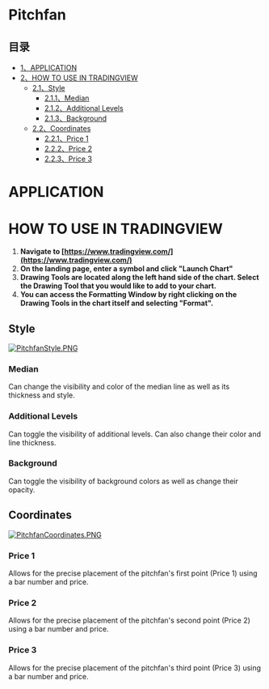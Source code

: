 # Pitchfan

## 目录

-   [1、APPLICATION](#APPLICATION)
-   [2、HOW TO USE IN TRADINGVIEW](#HOW_TO_USE_IN_TRADINGVIEW)
    -   [2.1、Style](#Style)
        -   [2.1.1、Median](#Median)
        -   [2.1.2、Additional Levels](#Additional_Levels)
        -   [2.1.3、Background](#Background)
    -   [2.2、Coordinates](#Coordinates)
        -   [2.2.1、Price 1](#Price_1)
        -   [2.2.2、Price 2](#Price_2)
        -   [2.2.3、Price 3](#Price_3)

# APPLICATION

# HOW TO USE IN TRADINGVIEW

1.  **Navigate to  [https://www.tradingview.com/](https://www.tradingview.com/)**
2.  **On the landing page, enter a symbol and click "Launch Chart"**
3.  **Drawing Tools are located along the left hand side of the chart. Select the Drawing Tool that you would like to add to your chart.**
4.  **You can access the Formatting Window by right clicking on the Drawing Tools in the chart itself and selecting "Format".**

## Style

[![PitchfanStyle.PNG](https://wiki-pics.tradingview.com/tv/public/f/f6/PitchfanStyle.PNG)](https://www.tradingview.com/wiki/File:PitchfanStyle.PNG)

### Median

Can change the visibility and color of the median line as well as its thickness and style.

### Additional Levels

Can toggle the visibility of additional levels. Can also change their color and line thickness.

### Background

Can toggle the visibility of background colors as well as change their opacity.

## Coordinates

[![PitchfanCoordinates.PNG](https://wiki-pics.tradingview.com/tv/public/2/2c/PitchfanCoordinates.PNG)](https://www.tradingview.com/wiki/File:PitchfanCoordinates.PNG)

### Price 1

Allows for the precise placement of the pitchfan's first point (Price 1) using a bar number and price.

### Price 2

Allows for the precise placement of the pitchfan's second point (Price 2) using a bar number and price.

### Price 3

Allows for the precise placement of the pitchfan's third point (Price 3) using a bar number and price.